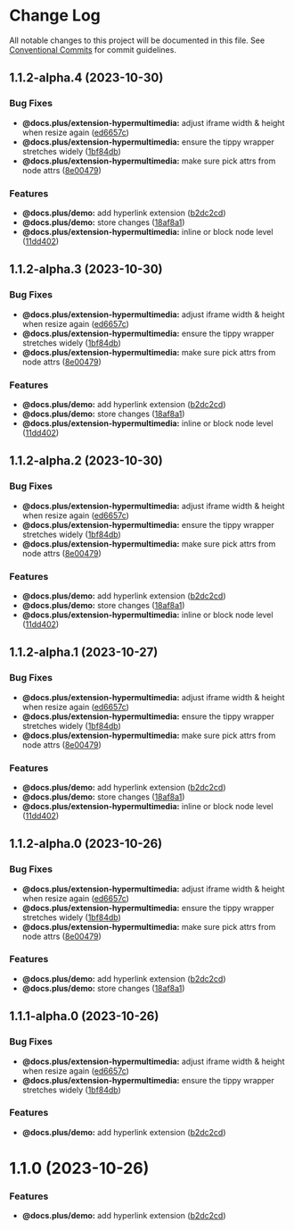 # Change Log

All notable changes to this project will be documented in this file.
See [Conventional Commits](https://conventionalcommits.org) for commit guidelines.

## 1.1.2-alpha.4 (2023-10-30)


### Bug Fixes

* **@docs.plus/extension-hypermultimedia:** adjust iframe width & height when resize again ([ed6657c](https://github.com/HMarzban/extension-hypermedia/commit/ed6657c011001e65599d7f5baa1bc4a80709f852))
* **@docs.plus/extension-hypermultimedia:** ensure the tippy wrapper stretches widely ([1bf84db](https://github.com/HMarzban/extension-hypermedia/commit/1bf84db78f0bd4a838ca5a6975657c35e55b856e))
* **@docs.plus/extension-hypermultimedia:** make sure pick attrs from node attrs ([8e00479](https://github.com/HMarzban/extension-hypermedia/commit/8e004797454d8c70892f3a6c4804b50d2f9ee254))


### Features

* **@docs.plus/demo:** add hyperlink extension ([b2dc2cd](https://github.com/HMarzban/extension-hypermedia/commit/b2dc2cdd27f9db47b1351ba733620254bde7d513))
* **@docs.plus/demo:** store changes ([18af8a1](https://github.com/HMarzban/extension-hypermedia/commit/18af8a10c300e668083f6ec37c8fd1ed29c23c1b))
* **@docs.plus/extension-hypermultimedia:** inline or block node level ([11dd402](https://github.com/HMarzban/extension-hypermedia/commit/11dd402e86ad689d6146ffd1f9d1e156919af719))





## 1.1.2-alpha.3 (2023-10-30)


### Bug Fixes

* **@docs.plus/extension-hypermultimedia:** adjust iframe width & height when resize again ([ed6657c](https://github.com/HMarzban/extension-hypermedia/commit/ed6657c011001e65599d7f5baa1bc4a80709f852))
* **@docs.plus/extension-hypermultimedia:** ensure the tippy wrapper stretches widely ([1bf84db](https://github.com/HMarzban/extension-hypermedia/commit/1bf84db78f0bd4a838ca5a6975657c35e55b856e))
* **@docs.plus/extension-hypermultimedia:** make sure pick attrs from node attrs ([8e00479](https://github.com/HMarzban/extension-hypermedia/commit/8e004797454d8c70892f3a6c4804b50d2f9ee254))


### Features

* **@docs.plus/demo:** add hyperlink extension ([b2dc2cd](https://github.com/HMarzban/extension-hypermedia/commit/b2dc2cdd27f9db47b1351ba733620254bde7d513))
* **@docs.plus/demo:** store changes ([18af8a1](https://github.com/HMarzban/extension-hypermedia/commit/18af8a10c300e668083f6ec37c8fd1ed29c23c1b))
* **@docs.plus/extension-hypermultimedia:** inline or block node level ([11dd402](https://github.com/HMarzban/extension-hypermedia/commit/11dd402e86ad689d6146ffd1f9d1e156919af719))





## 1.1.2-alpha.2 (2023-10-30)


### Bug Fixes

* **@docs.plus/extension-hypermultimedia:** adjust iframe width & height when resize again ([ed6657c](https://github.com/HMarzban/extension-hypermedia/commit/ed6657c011001e65599d7f5baa1bc4a80709f852))
* **@docs.plus/extension-hypermultimedia:** ensure the tippy wrapper stretches widely ([1bf84db](https://github.com/HMarzban/extension-hypermedia/commit/1bf84db78f0bd4a838ca5a6975657c35e55b856e))
* **@docs.plus/extension-hypermultimedia:** make sure pick attrs from node attrs ([8e00479](https://github.com/HMarzban/extension-hypermedia/commit/8e004797454d8c70892f3a6c4804b50d2f9ee254))


### Features

* **@docs.plus/demo:** add hyperlink extension ([b2dc2cd](https://github.com/HMarzban/extension-hypermedia/commit/b2dc2cdd27f9db47b1351ba733620254bde7d513))
* **@docs.plus/demo:** store changes ([18af8a1](https://github.com/HMarzban/extension-hypermedia/commit/18af8a10c300e668083f6ec37c8fd1ed29c23c1b))
* **@docs.plus/extension-hypermultimedia:** inline or block node level ([11dd402](https://github.com/HMarzban/extension-hypermedia/commit/11dd402e86ad689d6146ffd1f9d1e156919af719))





## 1.1.2-alpha.1 (2023-10-27)


### Bug Fixes

* **@docs.plus/extension-hypermultimedia:** adjust iframe width & height when resize again ([ed6657c](https://github.com/HMarzban/extension-hypermedia/commit/ed6657c011001e65599d7f5baa1bc4a80709f852))
* **@docs.plus/extension-hypermultimedia:** ensure the tippy wrapper stretches widely ([1bf84db](https://github.com/HMarzban/extension-hypermedia/commit/1bf84db78f0bd4a838ca5a6975657c35e55b856e))
* **@docs.plus/extension-hypermultimedia:** make sure pick attrs from node attrs ([8e00479](https://github.com/HMarzban/extension-hypermedia/commit/8e004797454d8c70892f3a6c4804b50d2f9ee254))


### Features

* **@docs.plus/demo:** add hyperlink extension ([b2dc2cd](https://github.com/HMarzban/extension-hypermedia/commit/b2dc2cdd27f9db47b1351ba733620254bde7d513))
* **@docs.plus/demo:** store changes ([18af8a1](https://github.com/HMarzban/extension-hypermedia/commit/18af8a10c300e668083f6ec37c8fd1ed29c23c1b))
* **@docs.plus/extension-hypermultimedia:** inline or block node level ([11dd402](https://github.com/HMarzban/extension-hypermedia/commit/11dd402e86ad689d6146ffd1f9d1e156919af719))





## 1.1.2-alpha.0 (2023-10-26)


### Bug Fixes

* **@docs.plus/extension-hypermultimedia:** adjust iframe width & height when resize again ([ed6657c](https://github.com/HMarzban/extension-hypermedia/commit/ed6657c011001e65599d7f5baa1bc4a80709f852))
* **@docs.plus/extension-hypermultimedia:** ensure the tippy wrapper stretches widely ([1bf84db](https://github.com/HMarzban/extension-hypermedia/commit/1bf84db78f0bd4a838ca5a6975657c35e55b856e))
* **@docs.plus/extension-hypermultimedia:** make sure pick attrs from node attrs ([8e00479](https://github.com/HMarzban/extension-hypermedia/commit/8e004797454d8c70892f3a6c4804b50d2f9ee254))


### Features

* **@docs.plus/demo:** add hyperlink extension ([b2dc2cd](https://github.com/HMarzban/extension-hypermedia/commit/b2dc2cdd27f9db47b1351ba733620254bde7d513))
* **@docs.plus/demo:** store changes ([18af8a1](https://github.com/HMarzban/extension-hypermedia/commit/18af8a10c300e668083f6ec37c8fd1ed29c23c1b))





## 1.1.1-alpha.0 (2023-10-26)


### Bug Fixes

* **@docs.plus/extension-hypermultimedia:** adjust iframe width & height when resize again ([ed6657c](https://github.com/HMarzban/extension-hypermedia/commit/ed6657c011001e65599d7f5baa1bc4a80709f852))
* **@docs.plus/extension-hypermultimedia:** ensure the tippy wrapper stretches widely ([1bf84db](https://github.com/HMarzban/extension-hypermedia/commit/1bf84db78f0bd4a838ca5a6975657c35e55b856e))


### Features

* **@docs.plus/demo:** add hyperlink extension ([b2dc2cd](https://github.com/HMarzban/extension-hypermedia/commit/b2dc2cdd27f9db47b1351ba733620254bde7d513))





# 1.1.0 (2023-10-26)


### Features

* **@docs.plus/demo:** add hyperlink extension ([b2dc2cd](https://github.com/HMarzban/extension-hypermedia/commit/b2dc2cdd27f9db47b1351ba733620254bde7d513))
